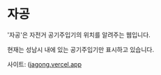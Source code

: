 # 자공

'자공'은 자전거 공기주입기의 위치를 알려주는 웹입니다.

현재는 성남시 내에 있는 공기주입기만 표시하고 있습니다.

사이트: ([jagong.vercel.app](https://jagong.vercel.app/)
